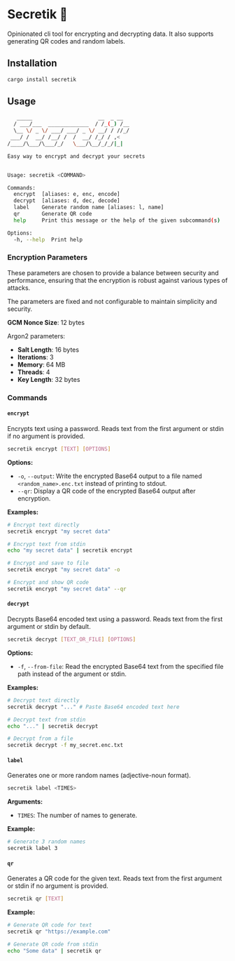 # Secretik 🤫

Opinionated cli tool for encrypting and decrypting data.
It also supports generating QR codes and random labels.

## Installation

```sh
cargo install secretik
```

## Usage

```sh
   _____                     __  _ __
  / ___/___  _____________  / /_(_) /__
  \__ \/ _ \/ ___/ ___/ _ \/ __/ / //_/
 ___/ /  __/ /__/ /  /  __/ /_/ / ,<
/____/\___/\___/_/   \___/\__/_/_/|_|

Easy way to encrypt and decrypt your secrets


Usage: secretik <COMMAND>

Commands:
  encrypt  [aliases: e, enc, encode]
  decrypt  [aliases: d, dec, decode]
  label    Generate random name [aliases: l, name]
  qr       Generate QR code
  help     Print this message or the help of the given subcommand(s)

Options:
  -h, --help  Print help
```

### Encryption Parameters

These parameters are chosen to provide a balance between security and performance, ensuring that the encryption is
robust against various types of attacks.

The parameters are fixed and not configurable to maintain simplicity and security.

**GCM Nonce Size**: 12 bytes

Argon2 parameters:

- **Salt Length**: 16 bytes
- **Iterations**: 3
- **Memory**: 64 MB
- **Threads**: 4
- **Key Length**: 32 bytes


### Commands

#### `encrypt`

Encrypts text using a password. Reads text from the first argument or stdin if no argument is provided.

```sh
secretik encrypt [TEXT] [OPTIONS]
```

**Options:**

*   `-o`, `--output`: Write the encrypted Base64 output to a file named `<random_name>.enc.txt` instead of printing to stdout.
*   `--qr`: Display a QR code of the encrypted Base64 output after encryption.


**Examples:**

```sh
# Encrypt text directly
secretik encrypt "my secret data"

# Encrypt text from stdin
echo "my secret data" | secretik encrypt

# Encrypt and save to file
secretik encrypt "my secret data" -o

# Encrypt and show QR code
secretik encrypt "my secret data" --qr
```

#### `decrypt`

Decrypts Base64 encoded text using a password. Reads text from the first argument or stdin by default.

```sh
secretik decrypt [TEXT_OR_FILE] [OPTIONS]
```

**Options:**

*   `-f`, `--from-file`: Read the encrypted Base64 text from the specified file path instead of the argument or stdin.

**Examples:**

```sh
# Decrypt text directly
secretik decrypt "..." # Paste Base64 encoded text here

# Decrypt text from stdin
echo "..." | secretik decrypt

# Decrypt from a file
secretik decrypt -f my_secret.enc.txt
```

#### `label`

Generates one or more random names (adjective-noun format).

```sh
secretik label <TIMES>
```

**Arguments:**

*   `TIMES`: The number of names to generate.

**Example:**

```sh
# Generate 3 random names
secretik label 3
```

#### `qr`

Generates a QR code for the given text. Reads text from the first argument or stdin if no argument is provided.

```sh
secretik qr [TEXT]
```

**Example:**

```sh
# Generate QR code for text
secretik qr "https://example.com"

# Generate QR code from stdin
echo "Some data" | secretik qr
```
